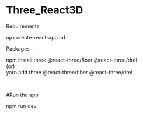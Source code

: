 # Three_React3D


Requirements

npx create-react-app <your-app-name>
cd <your-app-name>


Packages--

npm install three @react-three/fiber @react-three/drei <br/>
    (or) <br/>
yarn add three @react-three/fiber @react-three/drei


<br/>

#Run the app

npm run dev

